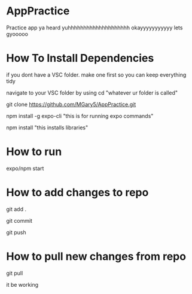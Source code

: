 # AppPractice
Practice app ya heard yuhhhhhhhhhhhhhhhhhhhh okayyyyyyyyyyy lets gyooooo

# How To Install Dependencies

if you dont have a VSC folder. make one first so you can keep everything tidy

navigate to your VSC folder by using cd "whatever ur folder is called"

git clone https://github.com/MGary5/AppPractice.git

npm install -g expo-cli "this is for running expo commands"

npm install "this installs libraries"

# How to run

expo/npm start

# How to add changes to repo

git add .

git commit

git push

# How to pull new changes from repo

git pull

it be working 